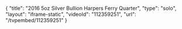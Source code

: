 {
    "title": "2016 5oz Silver Bullion Harpers Ferry Quarter",
    "type": "solo",
    "layout": "iframe-static",
    "videoId": "112359251",
    "url": "\/tvpembed\/112359251"
}